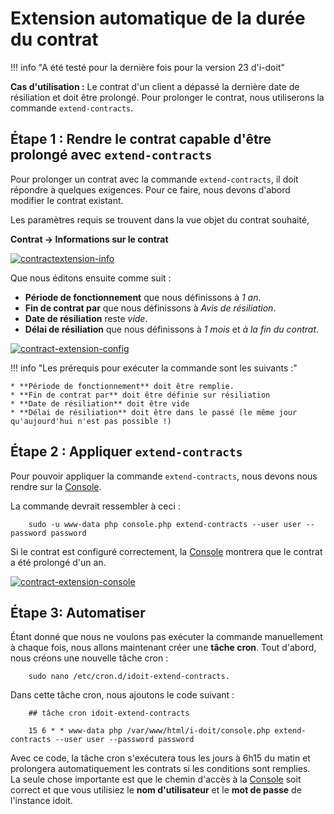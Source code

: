 # Extension automatique de la durée du contrat

!!! info "A été testé pour la dernière fois pour la version 23 d'i-doit"

**Cas d'utilisation :**
Le contrat d'un client a dépassé la dernière date de résiliation et doit être prolongé.
Pour prolonger le contrat, nous utiliserons la commande `extend-contracts`.

## Étape 1 : Rendre le contrat capable d'être prolongé avec `extend-contracts`

Pour prolonger un contrat avec la commande `extend-contracts`, il doit répondre à quelques exigences.
Pour ce faire, nous devons d'abord modifier le contrat existant.<br>

Les paramètres requis se trouvent dans la vue objet du contrat souhaité,

**Contrat → Informations sur le contrat**

[![contractextension-info](../assets/images/en/use-cases/automated-contract-extension/1-avv-uc.png)](../assets/images/en/use-cases/automated-contract-extension/1-avv-uc.png)

Que nous éditons ensuite comme suit :

* **Période de fonctionnement** que nous définissons à *1 an*.
* **Fin de contrat par** que nous définissons à *Avis de résiliation*.
* **Date de résiliation** reste *vide*.
* **Délai de résiliation** que nous définissons à *1 mois* et *à la fin du contrat*.

[![contract-extension-config](../assets/images/en/use-cases/automated-contract-extension/2-avv-uc.png)](../assets/images/en/use-cases/automated-contract-extension/2-avv-uc.png)

!!! info "Les prérequis pour exécuter la commande sont les suivants :"

    * **Période de fonctionnement** doit être remplie.
    * **Fin de contrat par** doit être définie sur résiliation
    * **Date de résiliation** doit être vide
    * **Délai de résiliation** doit être dans le passé (le même jour qu'aujourd'hui n'est pas possible !)

## Étape 2 : Appliquer `extend-contracts`

Pour pouvoir appliquer la commande `extend-contracts`, nous devons nous rendre sur la [Console](../automation-and-integration/cli/console/index.md).

La commande devrait ressembler à ceci :

```shell
    sudo -u www-data php console.php extend-contracts --user user --password password
```

Si le contrat est configuré correctement, la [Console](../automation-and-integration/cli/console/index.md) montrera que le contrat a été prolongé d'un an.

[![contract-extension-console](../assets/images/en/use-cases/automated-contract-extension/3-avv-uc.png)](../assets/images/en/use-cases/automated-contract-extension/3-avv-uc.png)

## Étape 3: Automatiser 

Étant donné que nous ne voulons pas exécuter la commande manuellement à chaque fois, nous allons maintenant créer une **tâche cron**.
Tout d'abord, nous créons une nouvelle tâche cron :

```shell
    sudo nano /etc/cron.d/idoit-extend-contracts.
```

Dans cette tâche cron, nous ajoutons le code suivant :

```shell
    ## tâche cron idoit-extend-contracts

    15 6 * * www-data php /var/www/html/i-doit/console.php extend-contracts --user user --password password
```

Avec ce code, la tâche cron s'exécutera tous les jours à 6h15 du matin et prolongera automatiquement les contrats si les conditions sont remplies.<br>
La seule chose importante est que le chemin d'accès à la [Console](../automation-and-integration/cli/console/index.md) soit correct et que vous utilisiez le **nom d'utilisateur** et le **mot de passe** de l'instance idoit.
